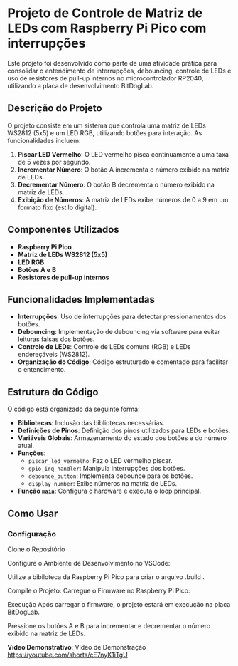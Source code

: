 # Projeto de Controle de Matriz de LEDs com Raspberry Pi Pico com interrupções

Este projeto foi desenvolvido como parte de uma atividade prática para consolidar o entendimento de interrupções, debouncing, controle de LEDs e uso de resistores de pull-up internos no microcontrolador RP2040, utilizando a placa de desenvolvimento BitDogLab.

## Descrição do Projeto

O projeto consiste em um sistema que controla uma matriz de LEDs WS2812 (5x5) e um LED RGB, utilizando botões para interação. As funcionalidades incluem:

1. **Piscar LED Vermelho**: O LED vermelho pisca continuamente a uma taxa de 5 vezes por segundo.
2. **Incrementar Número**: O botão A incrementa o número exibido na matriz de LEDs.
3. **Decrementar Número**: O botão B decrementa o número exibido na matriz de LEDs.
4. **Exibição de Números**: A matriz de LEDs exibe números de 0 a 9 em um formato fixo (estilo digital).

## Componentes Utilizados

- **Raspberry Pi Pico**
- **Matriz de LEDs WS2812 (5x5)**
- **LED RGB**
- **Botões A e B**
- **Resistores de pull-up internos**

## Funcionalidades Implementadas

- **Interrupções**: Uso de interrupções para detectar pressionamentos dos botões.
- **Debouncing**: Implementação de debouncing via software para evitar leituras falsas dos botões.
- **Controle de LEDs**: Controle de LEDs comuns (RGB) e LEDs endereçáveis (WS2812).
- **Organização do Código**: Código estruturado e comentado para facilitar o entendimento.

## Estrutura do Código

O código está organizado da seguinte forma:

- **Bibliotecas**: Inclusão das bibliotecas necessárias.
- **Definições de Pinos**: Definição dos pinos utilizados para LEDs e botões.
- **Variáveis Globais**: Armazenamento do estado dos botões e do número atual.
- **Funções**:
  - `piscar_led_vermelho`: Faz o LED vermelho piscar.
  - `gpio_irq_handler`: Manipula interrupções dos botões.
  - `debounce_button`: Implementa debounce para os botões.
  - `display_number`: Exibe números na matriz de LEDs.
- **Função `main`**: Configura o hardware e executa o loop principal.

## Como Usar

### Configuração

Clone o Repositório

Configure o Ambiente de Desenvolvimento no VSCode:

Utilize a bibiloteca da Raspberry Pi Pico para criar o arquivo .build .

Compile o Projeto:
Carregue o Firmware no Raspberry Pi Pico:

Execução
Após carregar o firmware, o projeto estará em execução na placa BitDogLab.

Pressione os botões A e B para incrementar e decrementar o número exibido na matriz de LEDs.

 **Vídeo Demonstrativo**:
Vídeo de Demonstração
https://youtube.com/shorts/cE7nyK1iTgU


